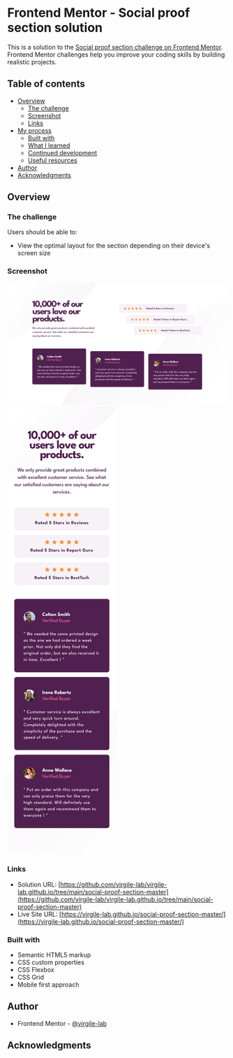 # Frontend Mentor - Social proof section solution

This is a solution to the [Social proof section challenge on Frontend Mentor](https://www.frontendmentor.io/challenges/social-proof-section-6e0qTv_bA). Frontend Mentor challenges help you improve your coding skills by building realistic projects. 

## Table of contents

- [Overview](#overview)
  - [The challenge](#the-challenge)
  - [Screenshot](#screenshot)
  - [Links](#links)
- [My process](#my-process)
  - [Built with](#built-with)
  - [What I learned](#what-i-learned)
  - [Continued development](#continued-development)
  - [Useful resources](#useful-resources)
- [Author](#author)
- [Acknowledgments](#acknowledgments)

## Overview

### The challenge

Users should be able to:

- View the optimal layout for the section depending on their device's screen size

### Screenshot

![](./Screenshot_Desktop.png)
![](./Screenshot_Mobile.png)

### Links

- Solution URL: [https://github.com/virgile-lab/virgile-lab.github.io/tree/main/social-proof-section-master](https://github.com/virgile-lab/virgile-lab.github.io/tree/main/social-proof-section-master)
- Live Site URL: [https://virgile-lab.github.io/social-proof-section-master/](https://virgile-lab.github.io/social-proof-section-master/)

### Built with

- Semantic HTML5 markup
- CSS custom properties
- CSS Flexbox
- CSS Grid
- Mobile first approach

## Author

- Frontend Mentor - [@virgile-lab](https://www.frontendmentor.io/profile/virgile-lab)

## Acknowledgments

